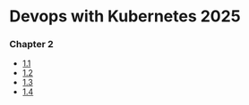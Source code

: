 # Devops with Kubernetes 2025

### Chapter 2
- [1.1](https://github.com/PacoZG/devops-with-kubernetes-2025/tree/1.1)
- [1.2](https://github.com/PacoZG/devops-with-kubernetes-2025/tree/1.2)
- [1.3](https://github.com/PacoZG/devops-with-kubernetes-2025/tree/1.3)
- [1.4](https://github.com/PacoZG/devops-with-kubernetes-2025/tree/1.4)

